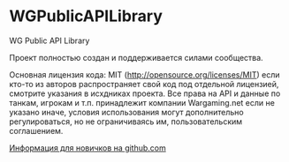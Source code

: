 WGPublicAPILibrary
==================

WG Public API Library

Проект полностью создан и поддерживается силами сообщества. 

Основная лицензия кода: MIT (http://opensource.org/licenses/MIT) если кто-то из авторов распространяет свой код под отдельной лицензией, смотрите указания в исхдниках проекта. Все права на API и данные по танкам, игрокам и т.п. принадлежит компании Wargaming.net если не указано иначе, условия использования могут дополнительно регулироваться, но не ограничиваясь им, пользовательским соглашением.


[Информация для новичков на github.com](https://github.com/OpenWGPAPI/WGPublicAPILibrary/wiki/%D0%9A%D0%B0%D0%BA-%D0%B4%D0%BE%D0%B1%D0%B0%D0%B2%D0%BB%D1%8F%D1%82%D1%8C-%D0%B2-%D0%BF%D1%80%D0%BE%D0%B5%D0%BA%D1%82-WGPublicAPILibrary-%D1%81%D0%B2%D0%BE%D0%B9-%D0%BA%D0%BE%D0%B4.-%D0%94%D0%BB%D1%8F-%D0%BD%D0%BE%D0%B2%D0%B8%D1%87%D0%BA%D0%BE%D0%B2-%D0%BD%D0%B0-github.)
